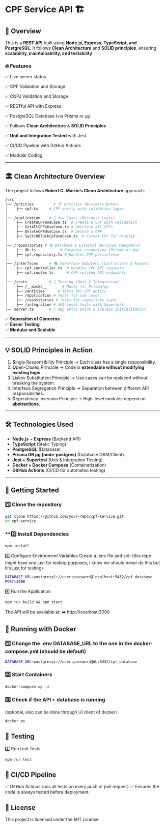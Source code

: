 # CPF Service API 🏗️

## 📌 Overview

This is a **REST API** built using **Node.js, Express, TypeScript, and PostgreSQL**.
It follows **Clean Architecture** and **SOLID principles**, ensuring **scalability, maintainability, and testability**.

### 🔥 Features

✅ Live server status

✅ CPF Validation and Storage

✅ CNPJ Validation and Storage

✅ RESTful API with Express

✅ PostgreSQL Database (via Prisma or `pg`)

✅ Follows **Clean Architecture** & **SOLID Principles**

✅ **Unit and Integration Tested** with Jest

✅ CI/CD Pipeline with GitHub Actions

✅ Modular Coding

---

## 🏛 **Clean Architecture Overview**

The project follows **Robert C. Martin’s Clean Architecture** approach:

```bash
/src
│── /entities         # 🏗️ Entities (Business Rules)
│    ├── cpf.ts     # CPF entity with validation logic
│
│── /application    # 🚀 Use Cases (Business Logic)
│    ├── CreateCPFUseCase.ts  # Create a CPF with validation
│    ├── GetAllCPFsUseCase.ts # Retrieve all CPFs
│    ├── DeleteCPFUseCase.ts  # Delete a CPF
│    ├── SwitchBlockCpfUseCase.ts  # Format CPF for display
│
│── /repositories # 🛠️ Database & External Services (Adapters)
│    ├── db.ts           # Database connection (Prisma or pg)
│    ├── cpf.repository.ts # Handles CPF persistence
│
│── /interfaces     # 🎭 Interface Adapters (Controllers & Routes)
│    ├── cpf.controller.ts  # Handles CPF API requests
│    ├── cpf.routes.ts      # CPF-related API endpoints
│
│── /tests          # 🧪 Testing (Unit & Integration)
│    ├── /__mocks__       # Mocks for Prisma/pg
│    ├── /entities      # Tests for CPF entity
│    ├── /application # Tests for use cases
│    ├── /repositories # Tests for repository layer
│    ├── /integration # API-level tests with Supertest
│── server.ts       # 🚀 App entry point & Express initialization
```

✅ **Separation of Concerns**  
✅ **Easier Testing**  
✅ **Modular and Scalable**

---

## 💡 **SOLID Principles in Action**

1. **S**ingle Responsibility Principle → Each class has a single responsibility.
2. **O**pen-Closed Principle → Code is **extendable without modifying existing logic**.
3. **L**iskov Substitution Principle → Use cases can be replaced without breaking the system.
4. **I**nterface Segregation Principle → Separation between different API responsibilities.
5. **D**ependency Inversion Principle → High-level modules depend on **abstractions**.

---

## 🛠️ **Technologies Used**

- **Node.js** + **Express** (Backend API)
- **TypeScript** (Static Typing)
- **PostgreSQL** (Database)
- **Prisma OR pg (node-postgres)** (Database ORM/Client)
- **Jest + Supertest** (Unit & Integration Testing)
- **Docker + Docker Compose** (Containerization)
- **GitHub Actions** (CI/CD for automated testing)

---

## 🚀 **Getting Started**

### **1️⃣ Clone the repository**

```sh
git clone https://github.com/your-repo/cpf-service.git
cd cpf-service
```

### \*\*2️⃣ Install Dependencies

```sh
npm install
```

3️⃣ Configure Environment Variables
Create a .env file and set: (this repo might have one just for testing purposes, i know we should never do this but it's just for testing)

```sh
DATABASE_URL=postgresql://user:password@localhost:5432/cpf_database
PORT=3000
```

4️⃣ Run the Application

```sh
npm run build && npm start
```

The API will be available at:
➡️ http://localhost:3000

## 🐳 Running with Docker

### 1️⃣ Change the .env DATABASE_URL to the one in the docker-compose.yml (should be default)

```sh
DATABASE_URL=postgresql://user:password@db:5432/cpf_database
```

### 2️⃣ Start Containers

```sh
docker-compose up -d
```

### 3️⃣ Check if the API + database is running

(optional, also can be done through UI client of docker)

```sh
docker ps
```

## 🧪 Testing

1️⃣ Run Unit Tests

```sh
npm run test
```

## 🚀 CI/CD Pipeline

✅ GitHub Actions runs all tests on every push or pull request.
✅ Ensures the code is always tested before deployment.

## 📄 License

This project is licensed under the MIT License.



